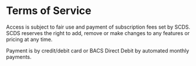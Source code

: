 # Terms of Service

Access is subject to fair use and payment of subscription fees set by SCDS. SCDS reserves the right to add, remove or make changes to any features or pricing at any time.

Payment is by credit/debit card or BACS Direct Debit by automated monthly payments.
